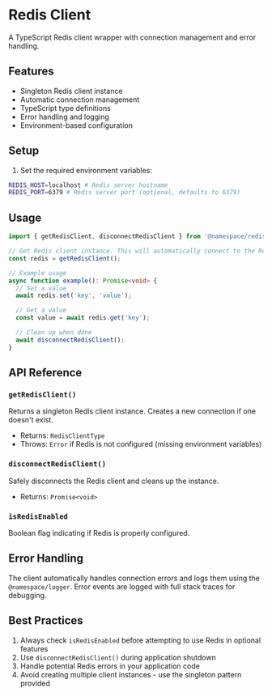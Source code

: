 # Redis Client

A TypeScript Redis client wrapper with connection management and error handling.

## Features

- Singleton Redis client instance
- Automatic connection management
- TypeScript type definitions
- Error handling and logging
- Environment-based configuration

## Setup

1. Set the required environment variables:

```bash
REDIS_HOST=localhost # Redis server hostname
REDIS_PORT=6379 # Redis server port (optional, defaults to 6379)
```

## Usage

```typescript
import { getRedisClient, disconnectRedisClient } from '@namespace/redis-client';

// Get Redis client instance. This will automatically connect to the Redis server.
const redis = getRedisClient();

// Example usage
async function example(): Promise<void> {
  // Set a value
  await redis.set('key', 'value');

  // Get a value
  const value = await redis.get('key');

  // Clean up when done
  await disconnectRedisClient();
}
```

## API Reference

### `getRedisClient()`

Returns a singleton Redis client instance. Creates a new connection if one doesn't exist.

- Returns: `RedisClientType`
- Throws: `Error` if Redis is not configured (missing environment variables)

### `disconnectRedisClient()`

Safely disconnects the Redis client and cleans up the instance.

- Returns: `Promise<void>`

### `isRedisEnabled`

Boolean flag indicating if Redis is properly configured.

## Error Handling

The client automatically handles connection errors and logs them using the `@namespace/logger`. Error events are logged with full stack traces for debugging.

## Best Practices

1. Always check `isRedisEnabled` before attempting to use Redis in optional features
2. Use `disconnectRedisClient()` during application shutdown
3. Handle potential Redis errors in your application code
4. Avoid creating multiple client instances - use the singleton pattern provided
